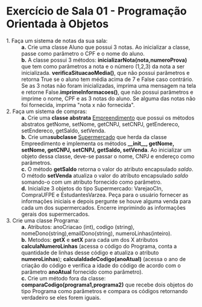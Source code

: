 # Exercício de Sala 01 - Programação Orientada à Objetos
<dl>
    <dt>1. Faça um sistema de notas da sua sala:</dt>
        <dd><strong>a.</strong> Crie uma classe Aluno que possui 3 notas. Ao inicializar a classe, passe como parâmetro o CPF e o nome do         aluno.</dd>
        <dd><strong>b.</strong> A classe possui 3 métodos: <strong>inicializarNota(nota,numeroProva)</strong> que tem como parâmetros a           nota e o número (1,2,3) da nota a ser inicializada. <strong>verificaSituacaoMedia()</strong>, que não possui parâmetros e retorna         True se o aluno tem média acima de 7 e False caso contrário. Se as 3 notas não foram inicializadas, imprima uma mensagem na tela e         retorne False.<strong>imprimeInformacoes()</strong>, que não possui parâmetros e imprime o nome, CPF e as 3 notas do aluno. Se             alguma das notas não foi fornecida, imprima "nota x não fornecida".</dd>
    <dt>2. Faça um sistema de compras:</dt>
        <dd><strong>a.</strong> Crie uma <strong>classe abstrata</strong> <u>Empreendimento</u> que possui os métodos abstratos getNome,           setNome, getCNPJ, setCNPJ, getEndereco, setEndereco, getSaldo, setVenda.</dd>
        <dd><strong>b.</strong> Crie uma<strong>subclasse</strong> <u>Supermercado</u> que herda da classe Empreedimento e implementa os           métodos <strong>__init__, getNome, setNome, getCNPJ, setCNPJ, getSaldo, setVenda</strong>. Ao inicializar um objeto dessa classe,         deve-se passar o nome, CNPJ e endereço como parâmetros.</dd>
        <dd><strong>c.</strong> O método <strong>getSaldo</strong> retorna o valor do atributo encapsulado <i>saldo</i>. O método                 <strong>setVenda</strong> atualiza o valor do atributo encapsulado <i>saldo</i> somando-o com um atributo fornecido como                   parâmetro.</dd>
        <dd><strong>d.</strong> Inicialize 3 objetos do tipo Supermercado: VarejaoCIn, CompraUFPE e EstudantesVarzea. Peça para o usuário         fornecer as informações iniciais e depois pergunte se houve alguma venda para cada um dos supermercados. Encerre imprimindo as             informações gerais dos supermercados.</dd>
    <dt>3. Crie uma classe Programa:</dt>
        <dd>
            <strong>a.</strong> Atributos: anoCriacao (int), codigo (string), nomeDono(string),emailDono(string), numeroLinhas(inteiro).           </dd>
        <dd><strong>b.</strong> Metodos: <strong>getX</strong> e <strong>setX</strong> para cada um dos X atributos                               <strong>calculaNumeroLinhas</strong> (acessa o código do Programa, conta a quantidade de linhas desse código e atualiza o atributo
        <strong>numeroLinhas</strong>); <strong>calculaIdadeCodigo(anoAtual)</strong> (acessa o ano de criação do código e verifica a             idade do código de acordo com o parâmetro <strong>anoAtual</strong> fornecido como parâmetro).</dd>
        <dd><strong>c.</strong> Crie um método fora da classe: <strong>comparaCodigo(programa1,programa2)</strong> que recebe dois objetos         do tipo Programa como parâmetros e compara os códigos retornando verdadeiro se eles forem iguais.</dd>
</dl>
